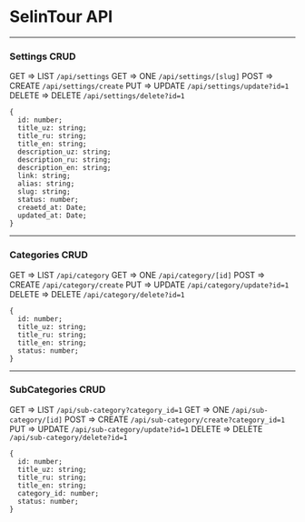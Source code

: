# SelinTour API

<hr />

### Settings CRUD

GET => LIST `/api/settings`
GET => ONE `/api/settings/[slug]`
POST => CREATE `/api/settings/create`
PUT => UPDATE `/api/settings/update?id=1`
DELETE => DELETE `/api/settings/delete?id=1`

```JS
{
  id: number;
  title_uz: string;
  title_ru: string;
  title_en: string;
  description_uz: string;
  description_ru: string;
  description_en: string;
  link: string;
  alias: string;
  slug: string;
  status: number;
  creaetd_at: Date;
  updated_at: Date;
}
```

<hr />

### Categories CRUD

GET => LIST `/api/category`
GET => ONE `/api/category/[id]`
POST => CREATE `/api/category/create`
PUT => UPDATE `/api/category/update?id=1`
DELETE => DELETE `/api/category/delete?id=1`

```JS
{
  id: number;
  title_uz: string;
  title_ru: string;
  title_en: string;
  status: number;
}
```

<hr />

### SubCategories CRUD

GET => LIST `/api/sub-category?category_id=1`
GET => ONE `/api/sub-category/[id]`
POST => CREATE `/api/sub-category/create?category_id=1`
PUT => UPDATE `/api/sub-category/update?id=1`
DELETE => DELETE `/api/sub-category/delete?id=1`

```JS
{
  id: number;
  title_uz: string;
  title_ru: string;
  title_en: string;
  category_id: number;
  status: number;
}
```
